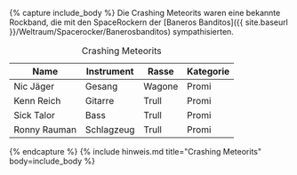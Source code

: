 {% capture include_body %}
Die Crashing Meteorits waren eine bekannte Rockband, die mit den SpaceRockern der [Baneros Banditos]({{ site.baseurl }}/Weltraum/Spacerocker/Banerosbanditos) sympathisierten.

<table data-order="cols" data-type="slc">
<caption>Crashing Meteorits</caption>
<thead>
<tr><th>Name</th><th>Instrument</th><th>Rasse</th><th>Kategorie</th></tr>
</thead>
<tbody>
<tr><td>Nic Jäger</td><td>Gesang</td><td>Wagone</td><td>Promi</td></tr>
<tr><td>Kenn Reich</td><td>Gitarre</td><td>Trull</td><td>Promi</td></tr>
<tr><td>Sick Talor</td><td>Bass</td><td>Trull</td><td>Promi</td></tr>
<tr><td>Ronny Rauman</td><td>Schlagzeug</td><td>Trull</td><td>Promi</td></tr>
</tbody>
</table>
{% endcapture %}
{% include hinweis.md title="Crashing Meteorits" body=include_body %}
